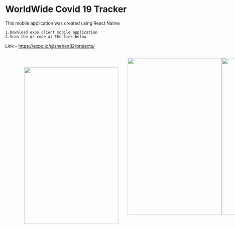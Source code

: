 # WorldWide Covid 19 Tracker


This mobile application was created using React Native

	1.Download expo client mobile application
	2.Scan the qr code at the link below

Link  -  https://expo.io/@shehan82/projects/



<div style="display:flex;  margin:30px; flex-direction:raw;  justify-content: space-around;  width:100%;">
<img src="https://user-images.githubusercontent.com/55059232/103486549-9a554200-4e24-11eb-934a-416cd0fa333b.jpeg"  style="margin:30px" width="300" height="500">

<img src="https://user-images.githubusercontent.com/55059232/103486558-a7723100-4e24-11eb-9d54-d5dc15de60be.jpeg"  width="300" height="500">

<img src="https://user-images.githubusercontent.com/55059232/103486560-b1942f80-4e24-11eb-9f16-d88f53992e94.jpeg"  width="300" height="500">

</div>




